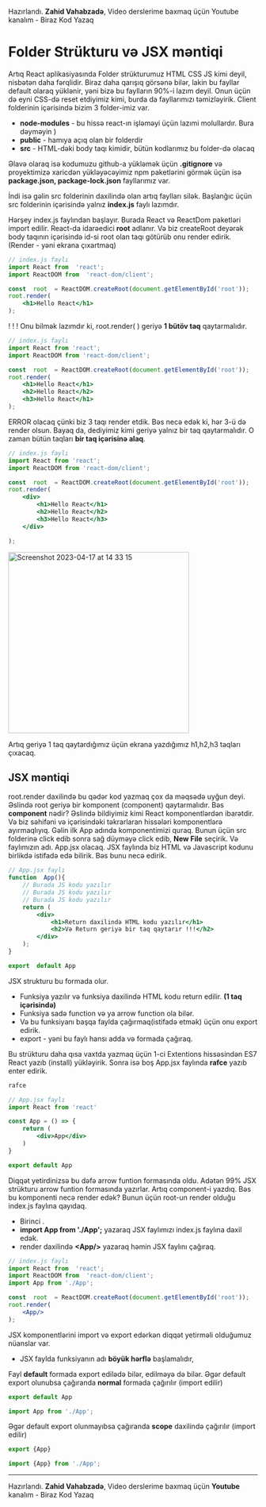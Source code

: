 Hazırlandı. **Zahid Vahabzadə**, Video derslerime baxmaq üçün
Youtube kanalım - Biraz Kod Yazaq
# Folder Strükturu və JSX məntiqi
Artıq React aplikasiyasında Folder strükturumuz HTML CSS JS kimi deyil, nisbətən daha fərqlidir. Biraz daha qarışıq görsənə bilər, lakin bu fayllar default olaraq yüklənir, yəni bizə bu faylların 90%-i lazım deyil. Onun üçün də eyni CSS-də reset etdiyimiz kimi, burda da fayllarımızı təmizləyirik.
Client folderinin içərisində bizim 3 folder-imiz var.
* **node-modules** - bu hissə react-ın işləməyi üçün lazımi molullardır. Bura dəyməyin )
* **public** - hamıya açıq olan bir folderdir
* **src** - HTML-dəki body taqı kimidir, bütün kodlarımız bu folder-də olacaq

Əlavə olaraq isə  kodumuzu github-a yükləmək üçün **.gitignore** və proyektimizə xaricdən yükləyəcəyimiz npm paketlərini görmək üçün isə  **package.json, package-lock.json** fayllarımız var.

İndi isə gəlin src folderinin daxilində olan artıq faylları silək. Başlanğıc üçün src folderinin içərisində yalnız **index.js** faylı lazımdır. 

Hərşey index.js faylından başlayır. Burada React və ReactDom paketləri import edilir. React-da idarəedici **root** adlanır. Və biz createRoot deyərək body taqının içərisində id-si root olan taqı götürüb onu render edirik. (Render - yəni ekrana çıxartmaq)

```jsx
// index.js faylı
import React from  'react';
import ReactDOM from  'react-dom/client';

const  root  = ReactDOM.createRoot(document.getElementById('root'));
root.render(
	<h1>Hello React</h1>
);
```
 
! ! ! Onu bilmək lazımdır ki, root.render( ) geriyə **1 bütöv taq** qaytarmalıdır. 

```jsx
// index.js faylı
import React from 'react';
import ReactDOM from 'react-dom/client';

const  root  = ReactDOM.createRoot(document.getElementById('root'));
root.render(
	<h1>Hello React</h1>
	<h2>Hello React</h2>
	<h3>Hello React</h1>
);
```
ERROR olacaq çünki biz 3 taqı render etdik. Bəs necə edək ki, hər 3-ü də render olsun.
Bayaq da, dediyimiz kimi geriyə yalnız bir taq qaytarmalıdır. O zaman bütün taqları **bir taq içərisinə alaq**.
```jsx
// index.js faylı
import React from 'react';
import ReactDOM from 'react-dom/client';

const  root  = ReactDOM.createRoot(document.getElementById('root'));
root.render(
	<div>
		<h1>Hello React</h1>
		<h2>Hello React</h2>
		<h3>Hello React</h3>
	</div>

);
```

<img width="365" alt="Screenshot 2023-04-17 at 14 33 15" src="https://user-images.githubusercontent.com/83206656/233043411-470ca1cd-69fb-4abd-82da-65a288a29243.png">



Artıq geriyə 1 taq qaytardığımız üçün ekrana yazdığımız h1,h2,h3 taqları çıxacaq. 

## JSX məntiqi
root.render daxilində bu qədər kod yazmaq çox da məqsədə uyğun deyi. Əslində root geriyə bir komponent (component) qaytarmalıdır. Bəs **component** nədir?
Əslində bildiyimiz kimi React komponentlərdən ibarətdir. Və biz səhifəni və içərisindəki təkrarlaran hissələri komponentlərə ayırmaqlıyıq. Gəlin ilk App adında komponentimizi quraq.
Bunun üçün src folderinə click edib sonra sağ düyməyə click edib, **New File** seçirik. Və faylımızın adı. App.jsx olacaq. JSX faylında biz HTML və Javascript kodunu birlikdə istifadə edə bilirik. Bəs bunu necə edirik. 

```jsx
// App.jsx faylı
function  App(){
	// Burada JS kodu yazılır
	// Burada JS kodu yazılır
	// Burada JS kodu yazılır
	return (
		<div>
			<h1>Return daxilində HTML kodu yazılır</h1>
			<h2>Və Return geriyə bir taq qaytarır !!!</h2>
		</div>
	);
}

export  default App
```
JSX strukturu bu formada olur. 
- Funksiya yazılır və funksiya daxilində HTML kodu return edilir. **(1 taq içərisində)**
- Funksiya sadə function və ya arrow function ola bilər.
- Və bu funksiyanı başqa faylda çağırmaq(istifadə etmək) üçün onu export edirik. 
- export - yəni bu faylı hansı adda və formada çağıraq.

Bu strükturu daha qısa vaxtda yazmaq üçün 
1-ci Extentions hissəsindən ES7 React yazıb (install) yükləyirik.
Sonra isə boş App.jsx faylında **rafce** yazıb enter edirik.
```jsx
rafce
```
```jsx
// App.jsx faylı
import React from 'react'

const App = () => {
	return (
		<div>App</div>
	)
}

export default App
```
Diqqət yetirdinizsə bu dəfə arrow funtion formasında oldu. Adətən 99% JSX strükturu arrow funtion formasında yazırlar.
Artıq component-i yazdıq. Bəs bu komponenti necə render edək?
Bunun üçün root-un render olduğu index.js faylına qayıdaq.

- Birinci . 
- **import App from  './App';** yazaraq JSX faylımızı index.js faylına daxil edək.
- render daxilində **\<App/>** yazaraq həmin JSX faylını çağıraq.
```jsx
// index.js faylı
import React from  'react';
import ReactDOM from  'react-dom/client';
import App from './App';

const  root  = ReactDOM.createRoot(document.getElementById('root'));
root.render(
	<App/>
);
```

JSX komponentlərini import və export edərkən diqqət yetirməli olduğumuz nüanslar var.
- JSX faylda funksiyanın adı **böyük hərflə** başlamalıdır,

Fayl **default** formada export edilədə bilər, edilməyə də bilər.
Əgər default export olunubsa çağıranda **normal** formada çağırılır (import edilir)

```jsx
export default App
```
```jsx
import App from './App';
```

 Əgər default export olunmayıbsa çağıranda **scope** daxilində çağırılır (import edilir)
```jsx
export {App}
```
```jsx
import {App} from './App';
```
****
Hazırlandı. **Zahid Vahabzadə**, Video derslerime baxmaq üçün
**Youtube** kanalım - Biraz Kod Yazaq


